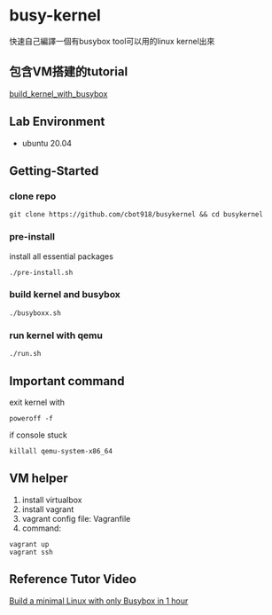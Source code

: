 # busy-kernel
快速自己編譯一個有busybox tool可以用的linux kernel出來



## 包含VM搭建的tutorial
[build_kernel_with_busybox](https://github.com/cbot918/busykernel/blob/master/build_kernel_with_busybox.md)

## Lab Environment
- ubuntu 20.04

## Getting-Started

### clone repo
```
git clone https://github.com/cbot918/busykernel && cd busykernel
```

### pre-install

install all essential packages
```
./pre-install.sh
```

### build kernel and busybox
```
./busyboxx.sh
```

### run kernel with qemu
```
./run.sh
```

## Important command

exit kernel with
```
poweroff -f
```
if console stuck
```
killall qemu-system-x86_64
```

## VM helper
1. install virtualbox
2. install vagrant
3. vagrant config file: Vagranfile
4. command:
```
vagrant up
vagrant ssh
```

## Reference Tutor Video
[Build a minimal Linux with only Busybox in 1 hour](https://www.youtube.com/watch?v=asnXWOUKhTA)